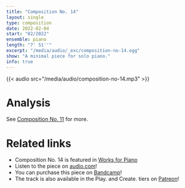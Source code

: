 ```yaml
---
title: "Composition No. 14"
layout: single
type: composition
date: 2022-02-04
start: "02/2022"
ensemble: piano
length: "7' 51''"
excerpt: "/media/audio/_exc/composition-no-14.ogg"
show: "A minimal piece for solo piano."
info: true
---
```


{{< audio src="/media/audio/composition-no-14.mp3" >}}

# Analysis

See [Composition No. 11](/compositions/composition-no.-11) for more.

# Related links

- Composition No. 14 is featured in [Works for Piano](/discography/works-for-piano)
- Listen to the piece on [audio.com](https://audio.com/petr-gersl/audio/composition-no-14)!
- You can purchase this piece on [Bandcamp](https://pgersl.bandcamp.com/track/composition-no-14)!
- The track is also available in the Play. and Create. tiers on [Patreon](https://patreon.com/user?u=98919388)!